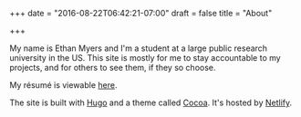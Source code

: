 +++
date = "2016-08-22T06:42:21-07:00"
draft = false
title = "About"

+++


My name is Ethan Myers and I'm a student at a large public research university in the US. This site is mostly for me to stay accountable to my projects, and for others to see them, if they so choose.

My résumé is viewable [here](/pdf/CV_USpdf).

The site is built with [Hugo](http://gohugo.io/) and a theme called [Cocoa](https://themes.gohugo.io/cocoa/). It's hosted by [Netlify](netlify.com). 